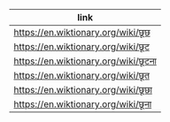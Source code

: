 |link|
|----|
|https://en.wiktionary.org/wiki/छूछ|
|https://en.wiktionary.org/wiki/छूट|
|https://en.wiktionary.org/wiki/छूटना|
|https://en.wiktionary.org/wiki/छूत|
|https://en.wiktionary.org/wiki/छूछा|
|https://en.wiktionary.org/wiki/छूना|
